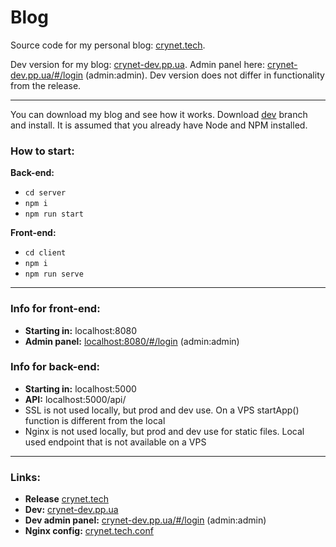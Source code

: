 # Blog

Source code for my personal blog: [crynet.tech](https://crynet.tech/).

Dev version for my blog: [crynet-dev.pp.ua](https://crynet-dev.pp.ua/). Аdmin panel here: [crynet-dev.pp.ua/#/login](https://crynet-dev.pp.ua/#/login) (admin:admin). Dev version does not differ in functionality from the release.
___
You can download my blog and see how it works. Download [dev](https://github.com/uCryNet/blog/archive/refs/heads/dev.zip) branch and install. It is assumed that you already have Node and NPM installed.

### How to start:
**Back-end:**
* `cd server`
* `npm i`
* `npm run start`

**Front-end:**
* `cd client`
* `npm i`
* `npm run serve`
___
### Info for front-end:
* **Starting in:** localhost:8080
* **Admin panel:** [localhost:8080/#/login](localhost:8080/#/login) (admin:admin)


### Info for back-end:
* **Starting in:** localhost:5000
* **API:** localhost:5000/api/
* SSL is not used locally, but prod and dev use. On a VPS startApp() function is different from the local
* Nginx is not used locally, but prod and dev use for static files. Local used endpoint that is not available on a VPS
___
### Links:
* **Release** [crynet.tech](https://crynet.tech/)
* **Dev:** [crynet-dev.pp.ua](https://crynet-dev.pp.ua/)
* **Dev admin panel:** [crynet-dev.pp.ua/#/login](https://crynet-dev.pp.ua/#/login) (admin:admin)
* **Nginx config:** [crynet.tech.conf](https://github.com/uCryNet/blog/blob/dev/crynet.tech.conf)
